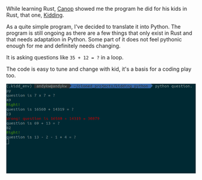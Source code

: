 While learning Rust, [Canop](https://github.com/canop) showed me the program he did for his kids in Rust, 
that one, [Kidding](https://github.com/Canop/kidding).

As a quite simple program, I've decided to translate it into Python. The program is still ongoing as there 
are a few things that only exist in Rust and that needs adaptation in Python. Some part of it does not feel
pythonic enough for me and definitely needs changing.

It is asking questions like `35 + 12 = ?` in a loop.

The code is easy to tune and change with kid, it's a basis for a coding play too.

![screenshot](Screenshot_py.png)
